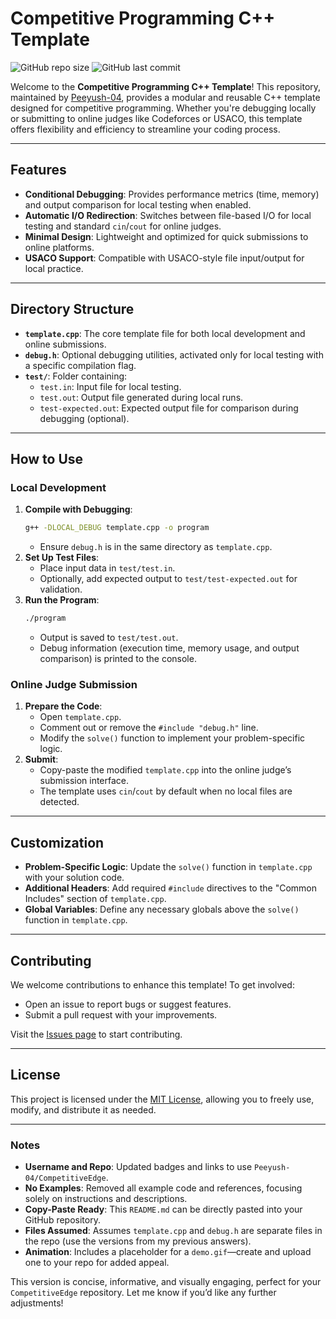 # Competitive Programming C++ Template

![GitHub repo size](https://img.shields.io/github/repo-size/Peeyush-04/CompetitiveEdge)
![GitHub last commit](https://img.shields.io/github/last-commit/Peeyush-04/CompetitiveEdge)

Welcome to the **Competitive Programming C++ Template**! This repository, maintained by [Peeyush-04](https://github.com/Peeyush-04), provides a modular and reusable C++ template designed for competitive programming. Whether you're debugging locally or submitting to online judges like Codeforces or USACO, this template offers flexibility and efficiency to streamline your coding process.

---

## Features

- **Conditional Debugging**: Provides performance metrics (time, memory) and output comparison for local testing when enabled.
- **Automatic I/O Redirection**: Switches between file-based I/O for local testing and standard `cin`/`cout` for online judges.
- **Minimal Design**: Lightweight and optimized for quick submissions to online platforms.
- **USACO Support**: Compatible with USACO-style file input/output for local practice.

---

## Directory Structure

- **`template.cpp`**: The core template file for both local development and online submissions.
- **`debug.h`**: Optional debugging utilities, activated only for local testing with a specific compilation flag.
- **`test/`**: Folder containing:
  - `test.in`: Input file for local testing.
  - `test.out`: Output file generated during local runs.
  - `test-expected.out`: Expected output file for comparison during debugging (optional).

---

## How to Use

### Local Development
1. **Compile with Debugging**:
   ```bash
   g++ -DLOCAL_DEBUG template.cpp -o program
   ```
   - Ensure `debug.h` is in the same directory as `template.cpp`.
2. **Set Up Test Files**:
   - Place input data in `test/test.in`.
   - Optionally, add expected output to `test/test-expected.out` for validation.
3. **Run the Program**:
   ```bash
   ./program
   ```
   - Output is saved to `test/test.out`.
   - Debug information (execution time, memory usage, and output comparison) is printed to the console.

### Online Judge Submission
1. **Prepare the Code**:
   - Open `template.cpp`.
   - Comment out or remove the `#include "debug.h"` line.
   - Modify the `solve()` function to implement your problem-specific logic.
2. **Submit**:
   - Copy-paste the modified `template.cpp` into the online judge’s submission interface.
   - The template uses `cin`/`cout` by default when no local files are detected.

---

## Customization

- **Problem-Specific Logic**: Update the `solve()` function in `template.cpp` with your solution code.
- **Additional Headers**: Add required `#include` directives to the "Common Includes" section of `template.cpp`.
- **Global Variables**: Define any necessary globals above the `solve()` function in `template.cpp`.

---

## Contributing

We welcome contributions to enhance this template! To get involved:
- Open an issue to report bugs or suggest features.
- Submit a pull request with your improvements.

Visit the [Issues page](https://github.com/Peeyush-04/CompetitiveEdge/issues) to start contributing.

---

## License

This project is licensed under the [MIT License](LICENSE), allowing you to freely use, modify, and distribute it as needed.

---

### Notes
- **Username and Repo**: Updated badges and links to use `Peeyush-04/CompetitiveEdge`.
- **No Examples**: Removed all example code and references, focusing solely on instructions and descriptions.
- **Copy-Paste Ready**: This `README.md` can be directly pasted into your GitHub repository.
- **Files Assumed**: Assumes `template.cpp` and `debug.h` are separate files in the repo (use the versions from my previous answers).
- **Animation**: Includes a placeholder for a `demo.gif`—create and upload one to your repo for added appeal.

This version is concise, informative, and visually engaging, perfect for your `CompetitiveEdge` repository. Let me know if you’d like any further adjustments!
